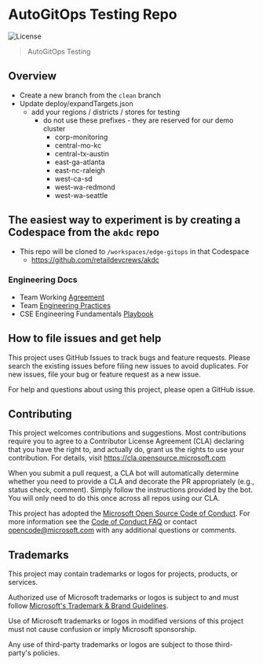 # AutoGitOps Testing Repo

![License](https://img.shields.io/badge/license-MIT-green.svg)

> AutoGitOps Testing

## Overview

- Create a new branch from the `clean` branch
- Update deploy/expandTargets.json
  - add your regions / districts / stores for testing
    - do not use these prefixes - they are reserved for our demo cluster
      - corp-monitoring
      - central-mo-kc
      - central-tx-austin
      - east-ga-atlanta
      - east-nc-raleigh
      - west-ca-sd
      - west-wa-redmond
      - west-wa-seattle

## The easiest way to experiment is by creating a Codespace from the `akdc` repo

- This repo will be cloned to `/workspaces/edge-gitops` in that Codespace
  - <https://github.com/retaildevcrews/akdc>

### Engineering Docs

- Team Working [Agreement](.github/WorkingAgreement.md)
- Team [Engineering Practices](.github/EngineeringPractices.md)
- CSE Engineering Fundamentals [Playbook](https://github.com/Microsoft/code-with-engineering-playbook)

## How to file issues and get help

This project uses GitHub Issues to track bugs and feature requests. Please search the existing issues before filing new issues to avoid duplicates. For new issues, file your bug or feature request as a new issue.

For help and questions about using this project, please open a GitHub issue.

## Contributing

This project welcomes contributions and suggestions.  Most contributions require you to agree to a Contributor License Agreement (CLA) declaring that you have the right to, and actually do, grant us the rights to use your contribution. For details, visit <https://cla.opensource.microsoft.com>

When you submit a pull request, a CLA bot will automatically determine whether you need to provide a CLA and decorate the PR appropriately (e.g., status check, comment). Simply follow the instructions provided by the bot. You will only need to do this once across all repos using our CLA.

This project has adopted the [Microsoft Open Source Code of Conduct](https://opensource.microsoft.com/codeofconduct/). For more information see the [Code of Conduct FAQ](https://opensource.microsoft.com/codeofconduct/faq/) or contact [opencode@microsoft.com](mailto:opencode@microsoft.com) with any additional questions or comments.

## Trademarks

This project may contain trademarks or logos for projects, products, or services.

Authorized use of Microsoft trademarks or logos is subject to and must follow [Microsoft's Trademark & Brand Guidelines](https://www.microsoft.com/en-us/legal/intellectualproperty/trademarks/usage/general).

Use of Microsoft trademarks or logos in modified versions of this project must not cause confusion or imply Microsoft sponsorship.

Any use of third-party trademarks or logos are subject to those third-party's policies.
